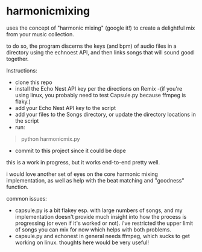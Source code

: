 harmonicmixing
==============

uses the concept of "harmonic mixing" (google it!) to create a delightful mix from your music collection.

to do so, the program discerns the keys (and bpm) of audio files in a directory using the echnoest API, and then links songs that will sound good together.

Instructions:
- clone this repo
- install the Echo Nest API key per the directions on Remix
   -(if you're using linux, you probably need to test Capsule.py because ffmpeg is flaky.) 
- add your Echo Nest API key to the script
- add your files to the Songs directory, or update the directory locations in the script
- run:
> python harmonicmix.py
- commit to this project since it could be dope

this is a work in progress, but it works end-to-end pretty well. 

i would love another set of eyes on the core harmonic mixing implementation, as well as help with the beat matching and "goodness" function.

common issues:

- capsule.py is a bit flakey esp. with large numbers of songs, and my implementation doesn't provide much insight into how the process is progressing (or even if it's worked or not). i've restricted the upper limit of songs you can mix for now which helps with both problems.
- capsule.py and echonest in general needs ffmpeg, which sucks to get working on linux. thoughts here would be very useful!
